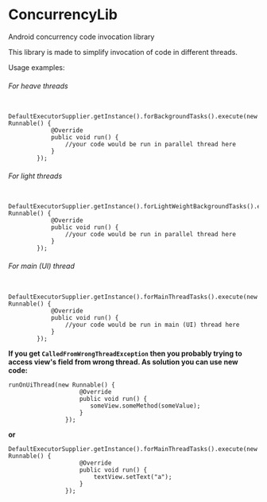 # ConcurrencyLib
Android concurrency code invocation library 

This library is made to simplify invocation of code in different threads.

Usage examples:

###### For heave threads

```
 DefaultExecutorSupplier.getInstance().forBackgroundTasks().execute(new Runnable() {
            @Override
            public void run() {
                //your code would be run in parallel thread here
            }
        });
```

###### For light threads

```
 DefaultExecutorSupplier.getInstance().forLightWeightBackgroundTasks().execute(new Runnable() {
            @Override
            public void run() {
                //your code would be run in parallel thread here
            }
        });
```
###### For main (UI) thread
```
 DefaultExecutorSupplier.getInstance().forMainThreadTasks().execute(new Runnable() {
            @Override
            public void run() {
                //your code would be run in main (UI) thread here
            }
        });
```

**If you get `CalledFromWrongThreadException` then you probably trying to access view's field from wrong thread.
As solution you can use new code:**
```
runOnUiThread(new Runnable() {
                    @Override
                    public void run() {
                       someView.someMethod(someValue);
                    }
                });

```

**or**

```
DefaultExecutorSupplier.getInstance().forMainThreadTasks().execute(new Runnable() {
                    @Override
                    public void run() {
                        textView.setText("a");
                    }
                });
```



